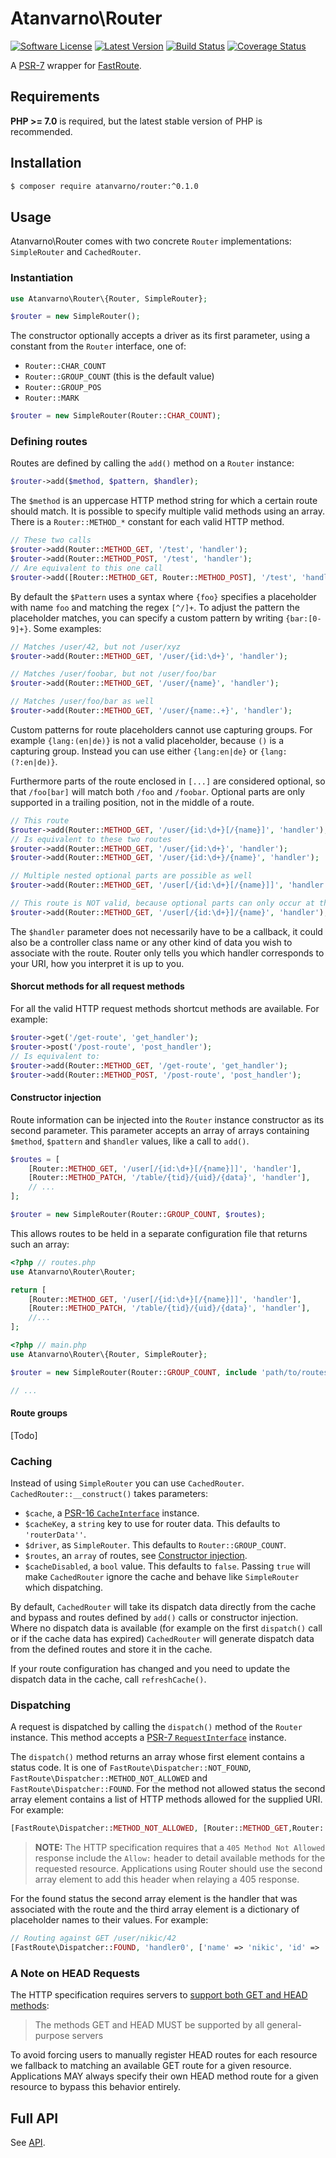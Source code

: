 # Atanvarno\Router
[![Software License](https://img.shields.io/badge/license-MIT-brightgreen.svg?style=flat-square)](https://github.com/atanvarno69/router/blob/master/LICENSE)
[![Latest Version](https://img.shields.io/github/release/atanvarno69/router.svg?style=flat-square)](https://github.com/atanvarno69/router/releases)
[![Build Status](https://img.shields.io/travis/atanvarno69/router/master.svg?style=flat-square)](https://travis-ci.org/atanvarno69/router)
[![Coverage Status](https://img.shields.io/coveralls/atanvarno69/router/master.svg?style=flat-square)](https://coveralls.io/r/atanvarno69/router?branch=master)

A [PSR-7](http://www.php-fig.org/psr/psr-7/) wrapper for [FastRoute](https://github.com/nikic/FastRoute).

## Requirements
**PHP >= 7.0** is required, but the latest stable version of PHP is recommended.

## Installation
```bash
$ composer require atanvarno/router:^0.1.0
```

## Usage
Atanvarno\Router comes with two concrete `Router` implementations: `SimpleRouter` and `CachedRouter`.

### Instantiation
```php
use Atanvarno\Router\{Router, SimpleRouter};

$router = new SimpleRouter();
```
The constructor optionally accepts a driver as its first parameter, using a constant from the `Router` interface, one of:
* `Router::CHAR_COUNT`
* `Router::GROUP_COUNT` (this is the default value)
* `Router::GROUP_POS`
* `Router::MARK`
```php
$router = new SimpleRouter(Router::CHAR_COUNT);
```

### Defining routes
Routes are defined by calling the `add()` method on a `Router` instance:
```php
$router->add($method, $pattern, $handler);
```
The `$method` is an uppercase HTTP method string for which a certain route should match. It is possible to specify multiple valid methods using an array. There is a `Router::METHOD_*` constant for each valid HTTP method.
```php
// These two calls
$router->add(Router::METHOD_GET, '/test', 'handler');
$router->add(Router::METHOD_POST, '/test', 'handler');
// Are equivalent to this one call
$router->add([Router::METHOD_GET, Router::METHOD_POST], '/test', 'handler');
```

By default the `$Pattern` uses a syntax where `{foo}` specifies a placeholder  with name `foo` and matching the regex `[^/]+`. To adjust the pattern the placeholder matches, you can specify a custom pattern by writing `{bar:[0-9]+}`. Some examples:

```php
// Matches /user/42, but not /user/xyz
$router->add(Router::METHOD_GET, '/user/{id:\d+}', 'handler');

// Matches /user/foobar, but not /user/foo/bar
$router->add(Router::METHOD_GET, '/user/{name}', 'handler');

// Matches /user/foo/bar as well
$router->add(Router::METHOD_GET, '/user/{name:.+}', 'handler');
```

Custom patterns for route placeholders cannot use capturing groups. For example `{lang:(en|de)}` is not a valid placeholder, because `()` is a capturing group. Instead you can use either `{lang:en|de}` or `{lang:(?:en|de)}`.

Furthermore parts of the route enclosed in `[...]` are considered optional, so that `/foo[bar]` will match both `/foo` and `/foobar`. Optional parts are only supported in a trailing position, not in the middle of a route.

```php
// This route
$router->add(Router::METHOD_GET, '/user/{id:\d+}[/{name}]', 'handler');
// Is equivalent to these two routes
$router->add(Router::METHOD_GET, '/user/{id:\d+}', 'handler');
$router->add(Router::METHOD_GET, '/user/{id:\d+}/{name}', 'handler');

// Multiple nested optional parts are possible as well
$router->add(Router::METHOD_GET, '/user[/{id:\d+}[/{name}]]', 'handler');

// This route is NOT valid, because optional parts can only occur at the end
$router->add(Router::METHOD_GET, '/user[/{id:\d+}]/{name}', 'handler');
```

The `$handler` parameter does not necessarily have to be a callback, it could also be a controller class name or any other kind of data you wish to associate with the route. Router only tells you which handler corresponds to your URI, how you interpret it is up to you.

#### Shorcut methods for all request methods

For all the valid HTTP request methods shortcut methods are available. For example:
```php
$router->get('/get-route', 'get_handler');
$router->post('/post-route', 'post_handler');
// Is equivalent to:
$router->add(Router::METHOD_GET, '/get-route', 'get_handler');
$router->add(Router::METHOD_POST, '/post-route', 'post_handler');
```

#### Constructor injection
Route information can be injected into the `Router` instance constructor as its second parameter. This parameter accepts an array of arrays containing `$method`, `$pattern` and `$handler` values, like a call to `add()`.
```php
$routes = [
    [Router::METHOD_GET, '/user[/{id:\d+}[/{name}]]', 'handler'],
    [Router::METHOD_PATCH, '/table/{tid}/{uid}/{data}', 'handler'],
    // ...
];

$router = new SimpleRouter(Router::GROUP_COUNT, $routes);
```

This allows routes to be held in a separate configuration file that returns such an array:
```php
<?php // routes.php
use Atanvarno\Router\Router;

return [
    [Router::METHOD_GET, '/user[/{id:\d+}[/{name}]]', 'handler'],
    [Router::METHOD_PATCH, '/table/{tid}/{uid}/{data}', 'handler'],
    //...
];
```
```php
<?php // main.php
use Atanvarno\Router\{Router, SimpleRouter};

$router = new SimpleRouter(Router::GROUP_COUNT, include 'path/to/routes.php');

// ...
```

#### Route groups
[Todo]

### Caching
Instead of using `SimpleRouter` you can use `CachedRouter`. 
`CachedRouter::__construct()` takes parameters:
* `$cache`, a [PSR-16 `CacheInterface`]() instance.
* `$cacheKey`, a `string` key to use for router data. This defaults to `'routerData''`.
* `$driver`, as `SimpleRouter`. This defaults to `Router::GROUP_COUNT`.
* `$routes`, an `array` of routes, see [Constructor injection](#constructor-injection).
* `$cacheDisabled`, a `bool` value. This defaults to `false`. Passing `true` will make `CachedRouter` ignore the cache and behave like `SimpleRouter` which dispatching.

By default, `CachedRouter` will take its dispatch data directly from the cache and bypass and routes defined by `add()` calls or constructor injection. Where no dispatch data is available (for example on the first `dispatch()` call or if the cache data has expired) `CachedRouter` will generate dispatch data from the defined routes and store it in the cache.

If your route configuration has changed and you need to update the dispatch data in the cache, call `refreshCache()`.

### Dispatching
A request is dispatched by calling the `dispatch()` method of the `Router` instance. This method accepts a [PSR-7 `RequestInterface`](http://www.php-fig.org/psr/psr-7/#psrhttpmessagerequestinterface) instance.

The `dispatch()` method returns an array whose first element contains a status code. It is one of `FastRoute\Dispatcher::NOT_FOUND`, `FastRoute\Dispatcher::METHOD_NOT_ALLOWED` and `FastRoute\Dispatcher::FOUND`. For the method not allowed status the second array element contains a list of HTTP methods allowed for the supplied URI. For example:
```php
[FastRoute\Dispatcher::METHOD_NOT_ALLOWED, [Router::METHOD_GET,Router::METHOD_POST]]
```
> **NOTE:** The HTTP specification requires that a `405 Method Not Allowed` response include the `Allow:` header to detail available methods for the requested resource. Applications using Router should use the second array element to add this header when relaying a 405 response.

For the found status the second array element is the handler that was associated with the route and the third array element is a dictionary of placeholder names to their values. For example:
```php
// Routing against GET /user/nikic/42
[FastRoute\Dispatcher::FOUND, 'handler0', ['name' => 'nikic', 'id' => '42']]
```

### A Note on HEAD Requests
The HTTP specification requires servers to [support both GET and HEAD methods](http://www.w3.org/Protocols/rfc2616/rfc2616-sec5.html#sec5.1.1):

> The methods GET and HEAD MUST be supported by all general-purpose servers

To avoid forcing users to manually register HEAD routes for each resource we fallback to matching an available GET route for a given resource. Applications MAY always specify their own HEAD method route for a given resource to bypass this behavior entirely.
## Full API
See [API](https://github.com/atanvarno69/router/blob/master/docs/API.md).
